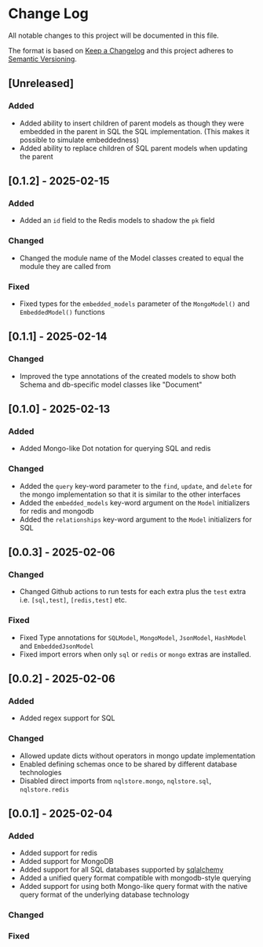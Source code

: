 # Change Log

All notable changes to this project will be documented in this file.

The format is based on [Keep a Changelog](http://keepachangelog.com/)
and this project adheres to [Semantic Versioning](http://semver.org/).

## [Unreleased]

### Added

- Added ability to insert children of parent models as though they were embedded in the parent 
  in SQL the SQL implementation. (This makes it possible to simulate embeddedness)
- Added ability to replace children of SQL parent models when updating the parent

## [0.1.2] - 2025-02-15

### Added

- Added an `id` field to the Redis models to shadow the `pk` field

### Changed

- Changed the module name of the Model classes created to equal the module they are called from

### Fixed

- Fixed types for the `embedded_models` parameter of the `MongoModel()` and `EmbeddedModel()` functions

## [0.1.1] - 2025-02-14

### Changed

- Improved the type annotations of the created models to show both Schema 
  and db-specific model classes like "Document"

## [0.1.0] - 2025-02-13

### Added

- Added Mongo-like Dot notation for querying SQL and redis

### Changed

- Added the `query` key-word parameter to the `find`, `update`, and `delete` for the mongo implementation
  so that it is similar to the other interfaces
- Added the `embedded_models` key-word argument on the `Model` initializers for redis and mongodb
- Added the `relationships` key-word argument to the `Model` initializers for SQL

## [0.0.3] - 2025-02-06

### Changed

- Changed Github actions to run tests for each extra plus the `test` extra i.e. `[sql,test]`, `[redis,test]` etc. 

### Fixed

- Fixed Type annotations for `SQLModel`, `MongoModel`, `JsonModel`, `HashModel` and `EmbeddedJsonModel`
- Fixed import errors when only `sql` or `redis` or `mongo` extras are installed.

## [0.0.2] - 2025-02-06

### Added

- Added regex support for SQL

### Changed

- Allowed update dicts without operators in mongo update implementation
- Enabled defining schemas once to be shared by different database technologies
- Disabled direct imports from `nqlstore.mongo`, `nqlstore.sql`, `nqlstore.redis`

## [0.0.1] - 2025-02-04

### Added

- Added support for redis
- Added support for MongoDB
- Added support for all SQL databases supported by [sqlalchemy](https://www.sqlalchemy.org/)
- Added a unified query format compatible with mongodb-style querying
- Added support for using both Mongo-like query format with the native query 
  format of the underlying database technology

### Changed

### Fixed
